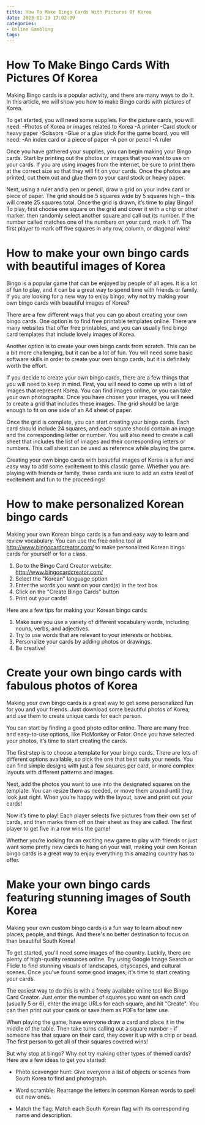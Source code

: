 ```yaml
---
title: How To Make Bingo Cards With Pictures Of Korea 
date: 2023-01-19 17:02:09
categories:
- Online Gambling
tags:
---
```



#  How To Make Bingo Cards With Pictures Of Korea 

Making Bingo cards is a popular activity, and there are many ways to do it. In this article, we will show you how to make Bingo cards with pictures of Korea.

To get started, you will need some supplies. For the picture cards, you will need:
-Photos of Korea or images related to Korea
-A printer
-Card stock or heavy paper
-Scissors
-Glue or a glue stick
For the game board, you will need:
-An index card or a piece of paper
-A pen or pencil
-A ruler

Once you have gathered your supplies, you can begin making your Bingo cards. Start by printing out the photos or images that you want to use on your cards. If you are using images from the internet, be sure to print them at the correct size so that they will fit on your cards. Once the photos are printed, cut them out and glue them to your card stock or heavy paper.

Next, using a ruler and a pen or pencil, draw a grid on your index card or piece of paper. The grid should be 5 squares wide by 5 squares high – this will create 25 squares total. Once the grid is drawn, it’s time to play Bingo! To play, first choose one square on the grid and cover it with a chip or other marker. then randomly select another square and call out its number. If the number called matches one of the numbers on your card, mark it off. The first player to mark off five squares in any row, column, or diagonal wins!

#  How to make your own bingo cards with beautiful images of Korea

Bingo is a popular game that can be enjoyed by people of all ages. It is a lot of fun to play, and it can be a great way to spend time with friends or family. If you are looking for a new way to enjoy bingo, why not try making your own bingo cards with beautiful images of Korea?

There are a few different ways that you can go about creating your own bingo cards. One option is to find free printable templates online. There are many websites that offer free printables, and you can usually find bingo card templates that include lovely images of Korea.

Another option is to create your own bingo cards from scratch. This can be a bit more challenging, but it can be a lot of fun. You will need some basic software skills in order to create your own bingo cards, but it is definitely worth the effort.

If you decide to create your own bingo cards, there are a few things that you will need to keep in mind. First, you will need to come up with a list of images that represent Korea. You can find images online, or you can take your own photographs. Once you have chosen your images, you will need to create a grid that includes these images. The grid should be large enough to fit on one side of an A4 sheet of paper.

Once the grid is complete, you can start creating your bingo cards. Each card should include 24 squares, and each square should contain an image and the corresponding letter or number. You will also need to create a call sheet that includes the list of images and their corresponding letters or numbers. This call sheet can be used as reference while playing the game.

Creating your own bingo cards with beautiful images of Korea is a fun and easy way to add some excitement to this classic game. Whether you are playing with friends or family, these cards are sure to add an extra level of excitement and fun to the proceedings!

#  How to make personalized Korean bingo cards

Making your own Korean bingo cards is a fun and easy way to learn and review vocabulary. You can use the free online tool at http://www.bingocardcreator.com/ to make personalized Korean bingo cards for yourself or for a class.

1) Go to the Bingo Card Creator website: http://www.bingocardcreator.com/
2) Select the "Korean" language option
3) Enter the words you want on your card(s) in the text box
4) Click on the "Create Bingo Cards" button
5) Print out your cards!

Here are a few tips for making your Korean bingo cards:

1) Make sure you use a variety of different vocabulary words, including nouns, verbs, and adjectives.
2) Try to use words that are relevant to your interests or hobbies.
3) Personalize your cards by adding photos or drawings.
4) Be creative!

#  Create your own bingo cards with fabulous photos of Korea

Making your own bingo cards is a great way to get some personalized fun for you and your friends. Just download some beautiful photos of Korea, and use them to create unique cards for each person.

You can start by finding a good photo editor online. There are many free and easy-to-use options, like PicMonkey or Fotor. Once you have selected your photos, it’s time to start creating the cards.

The first step is to choose a template for your bingo cards. There are lots of different options available, so pick the one that best suits your needs. You can find simple designs with just a few squares per card, or more complex layouts with different patterns and images.

Next, add the photos you want to use into the designated squares on the template. You can resize them as needed, or move them around until they look just right. When you’re happy with the layout, save and print out your cards!

Now it’s time to play! Each player selects five pictures from their own set of cards, and then marks them off on their sheet as they are called. The first player to get five in a row wins the game!

Whether you’re looking for an exciting new game to play with friends or just want some pretty new cards to hang on your wall, making your own Korean bingo cards is a great way to enjoy everything this amazing country has to offer.

#  Make your own bingo cards featuring stunning images of South Korea

Making your own custom bingo cards is a fun way to learn about new places, people, and things. And there's no better destination to focus on than beautiful South Korea!

To get started, you'll need some images of the country. Luckily, there are plenty of high-quality resources online. Try using Google Image Search or Flickr to find stunning visuals of landscapes, cityscapes, and cultural scenes. Once you've found some good images, it's time to start creating your cards.

The easiest way to do this is with a freely available online tool like Bingo Card Creator. Just enter the number of squares you want on each card (usually 5 or 6), enter the image URLs for each square, and hit "Create". You can then print out your cards or save them as PDFs for later use.

When playing the game, have everyone draw a card and place it in the middle of the table. Then take turns calling out a square number – if someone has that square on their card, they cover it up with a chip or bead. The first person to get all of their squares covered wins!

But why stop at bingo? Why not try making other types of themed cards? Here are a few ideas to get you started:

*	Photo scavenger hunt: Give everyone a list of objects or scenes from South Korea to find and photograph.

*	Word scramble: Rearrange the letters in common Korean words to spell out new ones.

*	Match the flag: Match each South Korean flag with its corresponding name and description.
